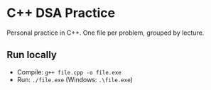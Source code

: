 # C++ DSA Practice

Personal practice in C++. One file per problem, grouped by lecture.

## Run locally
- Compile: `g++ file.cpp -o file.exe`
- Run: `./file.exe`  (Windows: `.\file.exe`)

